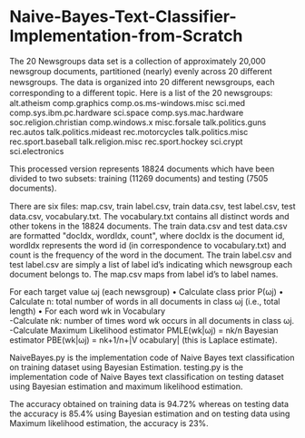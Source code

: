 # Naive-Bayes-Text-Classifier-Implementation-from-Scratch
The 20 Newsgroups data set is a collection of approximately 20,000 newsgroup documents, partitioned (nearly) evenly across 20 diﬀerent newsgroups.
The data is organized into 20 diﬀerent newsgroups, each corresponding to a diﬀerent topic. Here is a list of the 20 newsgroups:
alt.atheism comp.graphics 
comp.os.ms-windows.misc               sci.med
comp.sys.ibm.pc.hardware              sci.space
comp.sys.mac.hardware                 soc.religion.christian
comp.windows.x misc.forsale           talk.politics.guns 
rec.autos                             talk.politics.mideast
rec.motorcycles                       talk.politics.misc 
rec.sport.baseball                    talk.religion.misc
rec.sport.hockey                      sci.crypt 
sci.electronics     

This processed version represents 18824 documents which have been divided to two subsets: training (11269 documents) and testing (7505 documents).
 
There are six ﬁles: map.csv, train label.csv, train data.csv, test label.csv, test data.csv, vocabulary.txt.
The vocabulary.txt contains all distinct words and other tokens in the 18824 documents. 
The train data.csv and test data.csv are formatted "docIdx, wordIdx, count", where docIdx is the document id, wordIdx represents the word id (in correspondence to vocabulary.txt) and count is the frequency of the word in the document.
The train label.csv and test label.csv are simply a list of label id’s indicating which newsgroup each document belongs to. 
The map.csv maps from label id’s to label names.

For each target value ωj (each newsgroup) 
• Calculate class prior P(ωj) 
• Calculate n: total number of words in all documents in class ωj (i.e., total length)
• For each word wk in Vocabulary  
                -Calculate nk: number of times word wk occurs in all documents in class ωj. 
                -Calculate Maximum Likelihood estimator PMLE(wk|ωj) = nk/n 
                            Bayesian estimator PBE(wk|ωj) = nk+1/n+|V ocabulary| (this is Laplace estimate).
    
NaiveBayes.py is the implementation code of Naive Bayes text classification on training dataset using Bayesian Estimation.
testing.py is the implementation code of Naive Bayes text classification on testing dataset using Bayesian estimation and maximum likelihood estimation.

The accuracy obtained on training data is 94.72% whereas on testing data the accuracy is 85.4% using Bayesian estimation and on testing data using Maximum likelihood estimation, the accuracy is 23%.
